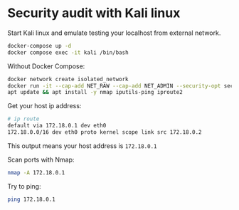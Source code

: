 # Security audit with Kali linux

Start Kali linux and emulate testing your localhost from external network.

```bash
docker-compose up -d
docker compose exec -it kali /bin/bash
```

Without Docker Compose:

```bash
docker network create isolated_network
docker run -it --cap-add NET_RAW --cap-add NET_ADMIN --security-opt seccomp=unconfined --security-opt apparmor=unconfined --network isolated_network --name kali kalilinux/kali-rolling /bin/bash
apt update && apt install -y nmap iputils-ping iproute2
```

Get your host ip address:

```bash
# ip route
default via 172.18.0.1 dev eth0
172.18.0.0/16 dev eth0 proto kernel scope link src 172.18.0.2
```

This output means your host address is `172.18.0.1`

Scan ports with Nmap:

```bash
nmap -A 172.18.0.1
```

Try to ping:

```bash
ping 172.18.0.1
```
